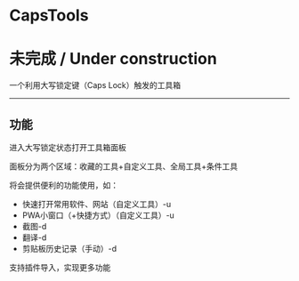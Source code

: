 # CapsTools

# 未完成 / Under construction

一个利用大写锁定键（Caps Lock）触发的工具箱

---

## 功能

进入大写锁定状态打开工具箱面板

面板分为两个区域：收藏的工具+自定义工具、全局工具+条件工具

将会提供便利的功能使用，如：

- 快速打开常用软件、网站（自定义工具）-u
- PWA小窗口（+快捷方式）（自定义工具）-u
- 截图-d
- 翻译-d
- 剪贴板历史记录（手动）-d

支持插件导入，实现更多功能
